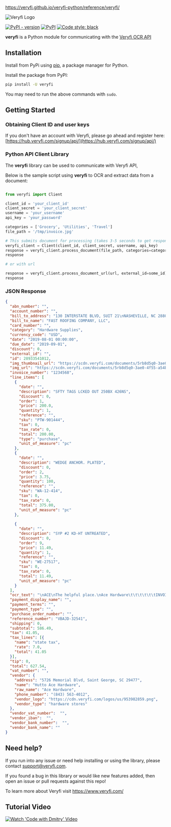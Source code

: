 https://veryfi.github.io/veryfi-python/reference/veryfi/

![Veryfi Logo](https://cdn.veryfi.com/logos/veryfi-logo-wide-github.png)

[![PyPI - version](https://img.shields.io/pypi/v/veryfi.svg)](https://pypi.python.org/pypi/veryfi/)
[![PyPI](https://img.shields.io/pypi/pyversions/veryfi.svg)](https://pypi.python.org/pypi/veryfi)
[![Code style: black](https://img.shields.io/badge/code%20style-black-000000.svg)](https://github.com/psf/black)

**veryfi** is a Python module for communicating with the [Veryfi OCR API](https://veryfi.com/api/)

## Installation

Install from PyPi using [pip](http://www.pip-installer.org/en/latest/), a
package manager for Python.


Install the package from PyPI:
```bash
pip install -U veryfi
```
You may need to run the above commands with `sudo`.

## Getting Started

### Obtaining Client ID and user keys
If you don't have an account with Veryfi, please go ahead and register here: [https://hub.veryfi.com/signup/api/](https://hub.veryfi.com/signup/api/)

### Python API Client Library
The **veryfi** library can be used to communicate with Veryfi API,

Below is the sample script using **veryfi** to OCR and extract data from a document:

```python

from veryfi import Client

client_id = 'your_client_id'
client_secret = 'your_client_secret'
username = 'your_username'
api_key = 'your_password'

categories = ['Grocery', 'Utilities', 'Travel']
file_path = '/tmp/invoice.jpg'

# This submits document for processing (takes 3-5 seconds to get response)
veryfi_client = Client(client_id, client_secret, username, api_key)
response = veryfi_client.process_document(file_path, categories=categories)
response

# or with url

response = veryfi_client.process_document_url(url, external_id=some_id)
response
```


### JSON Response
```json
{
  "abn_number": "",
  "account_number": "",
  "bill_to_address": "130 INTERSTATE BLVD, SUIT 21\nNASHEVILLE, NC 28806",
  "bill_to_name": "FAST ROOFING COMPANY, LLC",
  "card_number": "",
  "category": "Hardware Supplies",
  "currency_code": "USD",
  "date": "2019-08-01 00:00:00",
  "due_date": "2019-09-01",
  "discount": 0,
  "external_id": "",
  "id": 28933541012,
  "img_thumbnail_url": "https://scdn.veryfi.com/documents/5rb8d5q0-3ae0-4f55-a54b-c01a553ab2da_t.jpg",
  "img_url": "https://scdn.veryfi.com/documents/5rb8d5q0-3ae0-4f55-a54b-c01a553ab2da.pdf",
  "invoice_number": "1234568",
  "line_items": [
    {
      "date": "",
      "description": "SFTY TAGS LCKED OUT 250BX 426NS",
      "discount": 0,
      "order": 1,
      "price": 200.0,
      "quantity": 1,
      "reference": "",
      "sku": "PTW-901444",
      "tax": 0,
      "tax_rate": 0,
      "total": 200.00,
      "type": "purchase",
      "unit_of_measure": "pc"
    },
    {
      "date": "",
      "description": "WEDGE ANCHOR. PLATED",
      "discount": 0,
      "order": 2,
      "price": 3.75,
      "quantity": 100,
      "reference": "",
      "sku": "WA-12-414",
      "tax": 0,
      "tax_rate": 0,
      "total": 375.00,
      "unit_of_measure": "pc"
    },
    
    {
      "date": "",
      "description": "SYP #2 KD-HT UNTREATED",
      "discount": 0,
      "order": 9,
      "price": 11.49,
      "quantity": 1,
      "reference": "",
      "sku": "WE-27517",
      "tax": 0,
      "tax_rate": 0,
      "total": 11.49,
      "unit_of_measure": "pc"
    }
  ],
  "ocr_text": "\nACE\nThe helpful place.\nAce Hardware\t\t\t\t\t\tINVOICE\n5726.....",
  "payment_display_name": "",
  "payment_terms": "",
  "payment_type": "",
  "purchase_order_number": "",
  "reference_number": "VBAJD-32541",
  "shipping": 0,
  "subtotal": 586.49,
  "tax": 41.05,
  "tax_lines": [{
    "name": "state tax",
    "rate": 7.0,
    "total": 41.05
  }],
  "tip": 0,
  "total": 627.54,
  "vat_number": "",
  "vendor": {
    "address": "5726 Memorial Blvd, Saint George, SC 29477",
    "name": "Hutto Ace Hardware",
    "raw_name": "Ace Hardware",
    "phone_number": "(843) 563-4012",
    "vendor_logo": "https://cdn.veryfi.com/logos/us/953982859.png",
    "vendor_type": "hardware stores"
  },
  "vendor_vat_number":  "",
  "vendor_iban":  "",
  "vendor_bank_number":  "", 
  "vendor_bank_name": ""
}
``` 

## Need help?
If you run into any issue or need help installing or using the library, please contact support@veryfi.com.

If you found a bug in this library or would like new features added, then open an issue or pull requests against this repo!

To learn more about Veryfi visit https://www.veryfi.com/

## Tutorial Video

[![Watch 'Code with Dmitry' Video](https://img.youtube.com/vi/CwNkFxVEwuo/0.jpg)](https://www.youtube.com/watch?v=CwNkFxVEwuo&list=PLkA-lFc8JUY53MNgA5FWJSLXoW5PWBDfK&index=2)
